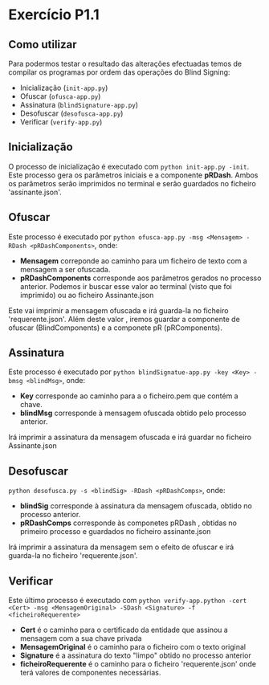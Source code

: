 # Exercício P1.1

## Como utilizar
Para podermos testar o resultado das alterações efectuadas temos de compilar os programas por ordem das operações do Blind Signing:
* Inicialização (`init-app.py`)
* Ofuscar (`ofusca-app.py`)
* Assinatura (`blindSignature-app.py`)
* Desofuscar (`desofusca-app.py`)
* Verificar (`verify-app.py`)

## Inicialização
O processo de inicialização é executado com `python init-app.py -init`. Este processo gera os parâmetros iniciais e a componente **pRDash**.
Ambos os parâmetros serão imprimidos no terminal e serão guardados no ficheiro 'assinante.json'.

## Ofuscar
Este processo é executado por `python ofusca-app.py -msg <Mensagem> -RDash <pRDashComponents>`, onde:
* **Mensagem** correponde ao caminho para um ficheiro de texto com a mensagem a ser ofuscada.
* **pRDashComponents** corresponde aos parâmetros gerados no processo anterior. Podemos ir buscar esse valor ao terminal (visto que foi imprimido) ou ao ficheiro Assinante.json

Este vai imprimir a mensagem ofuscada e irá guarda-la no ficheiro 'requerente.json'. Além deste valor , iremos guardar a componente de ofuscar (BlindComponents) e a componete pR (pRComponents).

## Assinatura
Este processo é executado por `python blindSignatue-app.py -key <Key> -bmsg <blindMsg>`, onde:
* **Key** corresponde ao caminho para a o ficheiro.pem que contém a chave.
* **blindMsg**  corresponde à mensagem ofuscada obtido pelo processo anterior.

Irá imprimir a assinatura da mensagem ofuscada e irá guardar no ficheiro Assinante.json

## Desofuscar
`python desofusca.py -s <blindSig> -RDash <pRDashComps>`, onde:
* **blindSig** corresponde à assinatura da mensagem ofuscada, obtido no processo anterior.
* **pRDashComps** corresponde às componetes pRDash , obtidas no primeiro processo e guardados no ficheiro assinante.json

Irá imprimir a assinatura da mensagem sem o efeito de ofuscar e irá guarda-la no ficheiro 'requerente.json'.
## Verificar
Este último processo é executado com `python verify-app.python -cert <Cert> -msg <MensagemOriginal> -SDash <Signature> -f <ficheiroRequerente>`
* **Cert** é o caminho para o certificado da entidade que assinou a mensagem com a sua chave privada 
* **MensagemOriginal** é o caminho para o ficheiro com o texto original
* **Signature** é a assinatura do texto "limpo" obtido no processo anterior
* **ficheiroRequerente** é o caminho para o ficheiro 'requerente.json' onde terá valores de componentes necessárias. 
